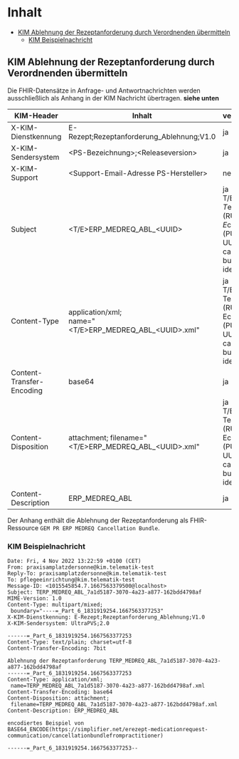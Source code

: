 # Inhalt

- [KIM Ablehnung der Rezeptanforderung durch Verordnenden übermitteln](#kim-rezeptablehnung)
  - [KIM Beispielnachricht](#kim-rezeptablehnung-beispielnachricht)

## KIM Ablehnung der Rezeptanforderung durch Verordnenden übermitteln

Die FHIR-Datensätze in Anfrage- und Antwortnachrichten werden ausschließlich als Anhang in der KIM Nachricht übertragen.
**siehe unten**

|KIM-Header              |Inhalt                                 |verpflichtend|
|------------------------|---------------------------------------|-------------|
|X-KIM-Dienstkennung     |E-Rezept;Rezeptanforderung_Ablehnung;V1.0|ja|
|X-KIM-Sendersystem      |\<PS-Bezeichnung>;\<Releaseversion>   |ja|
|X-KIM-Support           |\<Support-Email-Adresse PS-Hersteller>|nein|
|Subject                 |\<T/E>ERP_MEDREQ_ABL_\<UUID>                 |ja <br />T/E: *T*estsystem (RU) / *E*chtsystem (PU)<br />UUID: cancellation bundle identifier |
|Content-Type            |application/xml;<br />name="<T/E>ERP_MEDREQ_ABL_\<UUID>.xml" |ja<br />T/E: Testsystem (RU) / Echtsystem (PU)<br />UUID: cancellation bundle identifier <br />|
|Content-Transfer-Encoding |base64 |ja|
|Content-Disposition     |attachment; filename="<T/E>ERP_MEDREQ_ABL_\<UUID>.xml" |ja<br />T/E: Testsystem (RU) / Echtsystem (PU)<br />UUID: cancellation bundle identifier|
|Content-Description     |ERP_MEDREQ_ABL                                |ja|

Der Anhang enthält die Ablehnung der Rezeptanforderung als FHIR-Ressource `GEM PR ERP MEDREQ Cancellation Bundle`.

### KIM Beispielnachricht

    Date: Fri, 4 Nov 2022 13:22:59 +0100 (CET)
    From: praxisamplatzdersonne@kim.telematik-test
    Reply-To: praxisamplatzdersonne@kim.telematik-test
    To: pflegeeinrichtung@kim.telematik-test
    Message-ID: <1015545854.7.1667563379500@localhost>
    Subject: TERP_MEDREQ_ABL_7a1d5187-3070-4a23-a877-162bdd4798af
    MIME-Version: 1.0
    Content-Type: multipart/mixed;
     boundary="----=_Part_6_1831919254.1667563377253"
    X-KIM-Dienstkennung: E-Rezept;Rezeptanforderung_Ablehnung;V1.0
    X-KIM-Sendersystem: UltraPVS;2.0

    ------=_Part_6_1831919254.1667563377253
    Content-Type: text/plain; charset=utf-8
    Content-Transfer-Encoding: 7bit

    Ablehnung der Rezeptanforderung TERP_MEDREQ_ABL_7a1d5187-3070-4a23-a877-162bdd4798af
    ------=_Part_6_1831919254.1667563377253
    Content-Type: application/xml;
     name=TERP_MEDREQ_ABL_7a1d5187-3070-4a23-a877-162bdd4798af.xml
    Content-Transfer-Encoding: base64
    Content-Disposition: attachment;
     filename=TERP_MEDREQ_ABL_7a1d5187-3070-4a23-a877-162bdd4798af.xml
    Content-Description: ERP_MEDREQ_ABL

    encodiertes Beispiel von
    BASE64_ENCODE(https://simplifier.net/erezept-medicationrequest-communication/cancellationbundlefrompractitioner)

    ------=_Part_6_1831919254.1667563377253--
